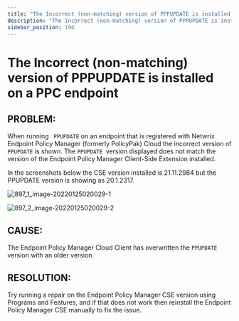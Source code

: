 ```yaml
---
title: "The Incorrect (non-matching) version of PPPUPDATE is installed on a PPC endpoint"
description: "The Incorrect (non-matching) version of PPPUPDATE is installed on a PPC endpoint"
sidebar_position: 190
---
```


# The Incorrect (non-matching) version of PPPUPDATE is installed on a PPC endpoint

## PROBLEM:

When running ` PPUPDATE` on an endpoint that is registered with Netwrix Endpoint Policy Manager
(formerly PolicyPak) Cloud the incorrect version of `PPUPDATE` is shown. The `PPUPDATE `version
displayed does not match the version of the Endpoint Policy Manager Client-Side Extension installed.

In the screenshots below the CSE version installed is 21.11.2984 but the PPUPDATE version is showing
as 20.1.2317.

![897_1_image-20220125020029-1](/images/endpointpolicymanager/troubleshooting/cloud/897_1_image-20220125020029-1.webp)

![897_2_image-20220125020029-2](/images/endpointpolicymanager/troubleshooting/cloud/897_2_image-20220125020029-2.webp)

## CAUSE:

The Endpoint Policy Manager Cloud Client has overwritten the `PPUPDATE` version with an older
version.

## RESOLUTION:

Try running a repair on the Endpoint Policy Manager CSE version using Programs and Features, and if
that does not work then reinstall the Endpoint Policy Manager CSE manually to fix the issue.
